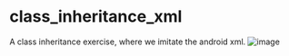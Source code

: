 # class_inheritance_xml
A class inheritance exercise, where we imitate the android xml.
![image](https://user-images.githubusercontent.com/120261988/234326483-38cbc7bc-f4be-42de-ad68-6810bea5bd02.png)

